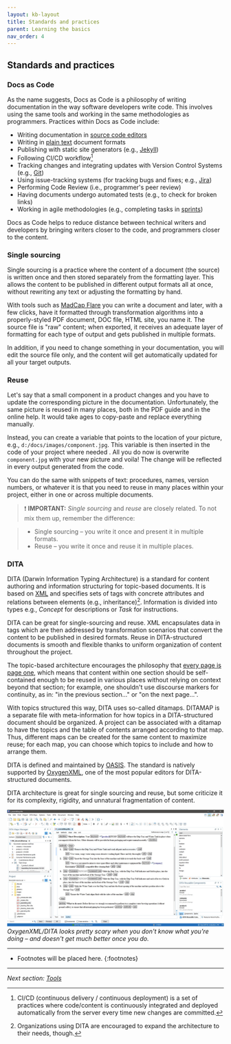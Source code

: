 ```yaml
---
layout: kb-layout
title: Standards and practices
parent: Learning the basics
nav_order: 4
---
```


## Standards and practices

### Docs as Code

As the name suggests, Docs as Code is a philosophy of writing documentation in the way software developers write code. This involves using the same tools and working in the same methodologies as programmers. Practices within Docs as Code include:

* Writing documentation in [source code editors](../../05-tools/1-writing-and-text-editing/index.md/#source-code-editors)
* Writing in [plain text](../../05-tools/1-writing-and-text-editing/index.md/#markup-languages) document formats
* Publishing with static site generators (e.g., [Jekyll](../../05-tools/2-content-management-and-publishing/index.md/#static-site-generators))
* Following CI/CD workflow[^1]
* Tracking changes and integrating updates with Version Control Systems (e.g., [Git](../../05-tools/4-facilitating-workflow/index.md/#version-control-systems))
* Using issue-tracking systems (for tracking bugs and fixes; e.g., [Jira](../../05-tools/4-facilitating-workflow/index.md/#project-management))
* Performing Code Review (i.e., programmer's peer review)
* Having documents undergo automated tests (e.g., to check for broken links)
* Working in agile methodologies (e.g., completing tasks in [sprints](../../09-glossary/index.md/#s))

Docs as Code helps to reduce distance between technical writers and developers by bringing writers closer to the code, and programmers closer to the content.  

### Single sourcing

Single sourcing is a practice where the content of a document (the source) is written once and then stored separately from the formatting layer. This allows the content to be published in different output formats all at once, without rewriting any text or adjusting the formatting by hand. 

With tools such as [MadCap Flare](../../05-tools/2-content-management-and-publishing/index.md/#help-authoring-tools) you can write a document and later, with a few clicks, have it formatted through transformation algorithms into a properly-styled PDF document, DOC file, HTML site, you name it. The source file is "raw" content; when exported, it receives an adequate layer of formatting for each type of output and gets published in multiple formats.

In addition, if you need to change something in your documentation, you will edit the source file only, and the content will get automatically updated for all your target outputs.  

### Reuse

Let's say that a small component in a product changes and you have to update the corresponding picture in the documentation. Unfortunately, the same picture is reused in many places, both in the PDF guide and in the online help. It would take ages to copy-paste and replace everything manually.

Instead, you can create a variable that points to the location of your picture, e.g., `d:/docs/images/component.jpg`. This variable is then inserted in the code of your project where needed . All you do now is overwrite `component.jpg` with your new picture and voila! The change will be reflected in every output generated from the code.  

You can do the same with snippets of text: procedures, names, version numbers, or whatever it is that you need to reuse in many places within your project, either in one or across multiple documents.

> ❗ **IMPORTANT:** *Single sourcing* and *reuse* are closely related. To not mix them up, remember the difference:

> * Single sourcing – you write it once and present it in multiple formats.  
> * Reuse – you write it once and reuse it in multiple places.   

### DITA

DITA (Darwin Information Typing Architecture) is a standard for content authoring and information structuring for topic-based documents. It is based on [XML](../../05-tools/1-writing-and-text-editing/index.md/#xml) and specifies sets of tags with concrete attributes and relations between elements (e.g., inheritance)[^2]. Information is divided into types e.g., *Concept* for descriptions or *Task* for instructions.  

DITA can be great for single-sourcing and reuse. XML encapsulates data in tags which are then addressed by transformation scenarios that convert the content to be published in desired formats. Reuse in DITA-structured documents is smooth and flexible thanks to uniform organization of content throughout the project. 

The topic-based architecture encourages the philosophy that [every page is page one](https://idratherbewriting.com/trends/trends-to-follow-or-forget-every-page-is-page-one.html), which means that content within one section should be self-contained enough to be reused in various places without relying on context beyond that section; for example, one shouldn't use discourse markers for continuity, as in: "in the previous section..." or "on the next page...".  

With topics structured this way, DITA uses so-called ditamaps. DITAMAP is a separate file with meta-information for how topics in a DITA-structured document should be organized. A project can be associated with a ditamap to have the topics and the table of contents arranged according to that map. Thus, different maps can be created for the same content to maximize reuse; for each map, you can choose which topics to include and how to arrange them.  

DITA is defined and maintained by [OASIS](https://www.oasis-open.org/). The standard is natively supported by [OxygenXML](https://www.oxygenxml.com/), one of the most popular editors for DITA-structured documents. 

DITA architecture is great for single sourcing and reuse, but some criticize it for its complexity, rigidity, and unnatural fragmentation of content.  

![DITA](../../images/dita.jpg)  
*OxygenXML/DITA looks pretty scary when you don't know what you're doing – and doesn't get much better once you do.*  

[^1]: CI/CD (continuous delivery / continuous deployment) is a set of practices where code/content is continuously integrated and deployed automatically from the server every time new changes are committed.   
[^2]: Organizations using DITA are encouraged to expand the architecture to their needs, though.   

---

* Footnotes will be placed here.
{:footnotes}  

---

*Next section: [Tools](../../05-tools/)*
